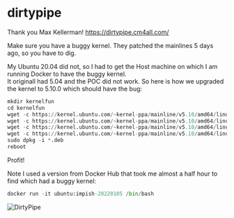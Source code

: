 # dirtypipe

Thank you Max Kellerman!  https://dirtypipe.cm4all.com/  

Make sure you have a buggy kernel.  They patched the mainlines 5 days ago, so you have to dig.  

My Ubuntu 20.04 did not, so I had to get the Host machine on which I am running Docker to have the buggy kernel.  
It originall had 5.04 and the POC did not work. So here is how we upgraded the kernel to 5.10.0 which should have the bug:  

```py
mkdir kernelfun  
cd kernelfun  
wget -c https://kernel.ubuntu.com/~kernel-ppa/mainline/v5.10/amd64/linux-headers-5.10.0-051000_5.10.0-051000.202012132330_all.deb  
wget -c https://kernel.ubuntu.com/~kernel-ppa/mainline/v5.10/amd64/linux-headers-5.10.0-051000-generic_5.10.0-051000.202012132330_amd64.deb  
wget -c https://kernel.ubuntu.com/~kernel-ppa/mainline/v5.10/amd64/linux-image-unsigned-5.10.0-051000-generic_5.10.0-051000.202012132330_amd64.deb  
wget -c https://kernel.ubuntu.com/~kernel-ppa/mainline/v5.10/amd64/linux-modules-5.10.0-051000-generic_5.10.0-051000.202012132330_amd64.deb  
sudo dpkg -i *.deb  
reboot  
```

Profit!  

Note I used a version from Docker Hub that took me almost a half hour to find which had a buggy kernel:  

```py
docker run -it ubuntu:impish-20220105 /bin/bash  
```

![DirtyPipe](https://user-images.githubusercontent.com/4404271/157334089-2122780b-b5c4-4f98-bd5c-bd93b7ce5155.gif)
